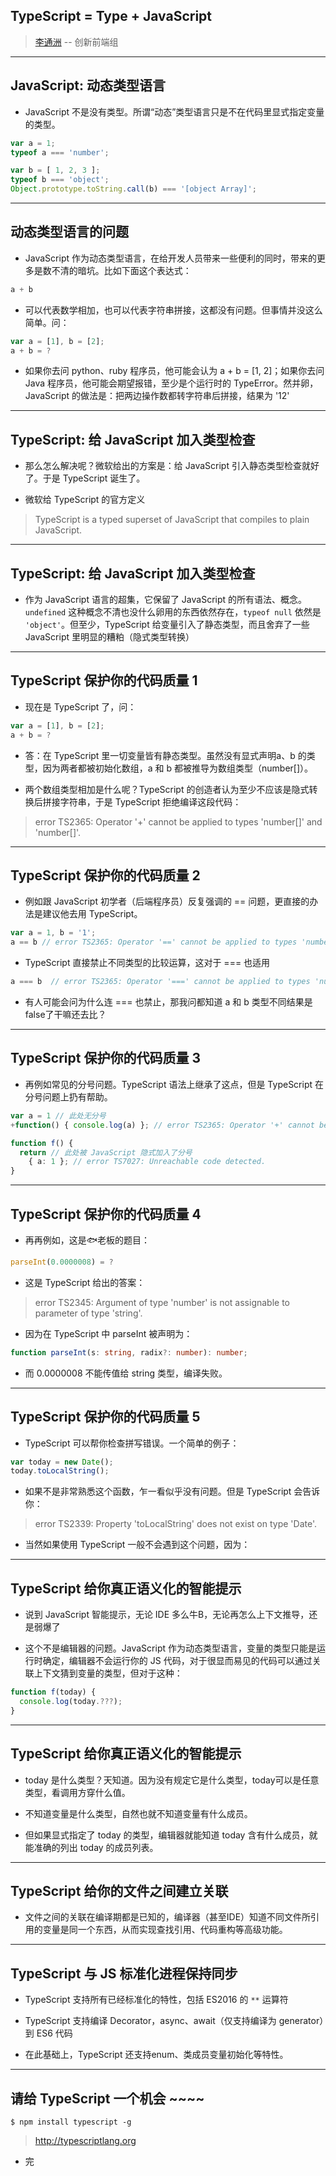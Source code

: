 ## TypeScript = Type + JavaScript

> [李通洲](https://github.com/CarterLi) -- 创新前端组

----

## JavaScript: 动态类型语言

* JavaScript 不是没有类型。所谓“动态”类型语言只是不在代码里显式指定变量的类型。

```js
var a = 1;
typeof a === 'number';
```

```js
var b = [ 1, 2, 3 ];
typeof b === 'object';
Object.prototype.toString.call(b) === '[object Array]';
```

----

## 动态类型语言的问题

* JavaScript 作为动态类型语言，在给开发人员带来一些便利的同时，带来的更多是数不清的暗坑。比如下面这个表达式：

```js
a + b
```

* 可以代表数学相加，也可以代表字符串拼接，这都没有问题。但事情并没这么简单。问：

```js
var a = [1], b = [2];
a + b = ?
```

* 如果你去问 python、ruby 程序员，他可能会认为 a + b = [1, 2]；如果你去问 Java 程序员，他可能会期望报错，至少是个运行时的 TypeError。然并卵，JavaScript 的做法是：把两边操作数都转字符串后拼接，结果为 '12'

----

## TypeScript: 给 JavaScript 加入类型检查

* 那么怎么解决呢？微软给出的方案是：给 JavaScript 引入静态类型检查就好了。于是 TypeScript 诞生了。

* 微软给 TypeScript 的官方定义

> TypeScript is a typed superset of JavaScript that compiles to plain JavaScript.

----

## TypeScript: 给 JavaScript 加入类型检查

* 作为 JavaScript 语言的超集，它保留了 JavaScript 的所有语法、概念。`undefined` 这种概念不清也没什么卵用的东西依然存在，`typeof null` 依然是 `'object'`。但至少，TypeScript 给变量引入了静态类型，而且舍弃了一些 JavaScript 里明显的糟粕（隐式类型转换）

----

## TypeScript 保护你的代码质量 1

* 现在是 TypeScript 了，问：

```typescript
var a = [1], b = [2];
a + b = ?
```

* 答：在 TypeScript 里一切变量皆有静态类型。虽然没有显式声明a、b 的类型，因为两者都被初始化数组，a 和 b 都被推导为数组类型（number[]）。

* 两个数组类型相加是什么呢？TypeScript 的创造者认为至少不应该是隐式转换后拼接字符串，于是 TypeScript 拒绝编译这段代码：

> error TS2365: Operator '+' cannot be applied to types 'number[]' and 'number[]'.

----

## TypeScript 保护你的代码质量 2

* 例如跟 JavaScript 初学者（后端程序员）反复强调的 == 问题，更直接的办法是建议他去用 TypeScript。

```typescript
var a = 1, b = '1';
a == b // error TS2365: Operator '==' cannot be applied to types 'number' and 'string'.
```

* TypeScript 直接禁止不同类型的比较运算，这对于 === 也适用

```typescript
a === b  // error TS2365: Operator '===' cannot be applied to types 'number' and 'string'.
```

* 有人可能会问为什么连 === 也禁止，那我问都知道 a 和 b 类型不同结果是false了干嘛还去比？

----

## TypeScript 保护你的代码质量 3

* 再例如常见的分号问题。TypeScript 语法上继承了这点，但是 TypeScript 在分号问题上扔有帮助。

```typescript
var a = 1 // 此处无分号
+function() { console.log(a) }; // error TS2365: Operator '+' cannot be applied to types 'number' and '() => void'.

function f() {
  return // 此处被 JavaScript 隐式加入了分号
    { a: 1 }; // error TS7027: Unreachable code detected.
}
```

----

## TypeScript 保护你的代码质量 4

* 再再例如，这是🐟老板的题目：

```js
parseInt(0.0000008) = ?
```

* 这是 TypeScript 给出的答案：

> error TS2345: Argument of type 'number' is not assignable to parameter of type 'string'.

* 因为在 TypeScript 中 parseInt 被声明为：

```typescript
function parseInt(s: string, radix?: number): number;
```

* 而 0.0000008 不能传值给 string 类型，编译失败。

----

## TypeScript 保护你的代码质量 5

* TypeScript 可以帮你检查拼写错误。一个简单的例子：

```js
var today = new Date();
today.toLocalString();
```

* 如果不是非常熟悉这个函数，乍一看似乎没有问题。但是 TypeScript 会告诉你：

> error TS2339: Property 'toLocalString' does not exist on type 'Date'.

* 当然如果使用 TypeScript 一般不会遇到这个问题，因为：

----

## TypeScript 给你真正语义化的智能提示

* 说到 JavaScript 智能提示，无论 IDE 多么牛B，无论再怎么上下文推导，还是弱爆了

* 这个不是编辑器的问题。JavaScript 作为动态类型语言，变量的类型只能是运行时确定，编辑器不会运行你的 JS 代码，对于很显而易见的代码可以通过关联上下文猜到变量的类型，但对于这种：

```js
function f(today) {
  console.log(today.???);
}
```

----

## TypeScript 给你真正语义化的智能提示

* today 是什么类型？天知道。因为没有规定它是什么类型，today可以是任意类型，看调用方穿什么值。

* 不知道变量是什么类型，自然也就不知道变量有什么成员。

* 但如果显式指定了 today 的类型，编辑器就能知道 today 含有什么成员，就能准确的列出 today 的成员列表。

----

## TypeScript 给你的文件之间建立关联

* 文件之间的关联在编译期都是已知的，编译器（甚至IDE）知道不同文件所引用的变量是同一个东西，从而实现查找引用、代码重构等高级功能。

----

## TypeScript 与 JS 标准化进程保持同步

* TypeScript 支持所有已经标准化的特性，包括 ES2016 的 `**` 运算符

* TypeScript 支持编译 Decorator，async、await（仅支持编译为 generator）到 ES6 代码

* 在此基础上，TypeScript 还支持enum、类成员变量初始化等特性。

----

## 请给 TypeScript 一个机会 ~~~~

```shell
$ npm install typescript -g
```

> http://typescriptlang.org

* 完
